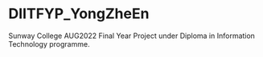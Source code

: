 # DIITFYP_YongZheEn

Sunway College AUG2022 Final Year Project under Diploma in Information Technology programme. 
